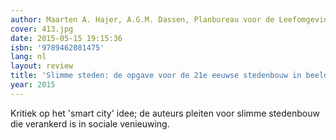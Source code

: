 ```yaml
---
author: Maarten A. Hajer, A.G.M. Dassen, Planbureau voor de Leefomgeving
cover: 413.jpg
date: 2015-05-15 19:15:36
isbn: '9789462081475'
lang: nl
layout: review
title: 'Slimme steden: de opgave voor de 21e eeuwse stedenbouw in beeld'
year: 2015
---
```

Kritiek op het 'smart city' idee; de auteurs pleiten voor slimme stedenbouw die verankerd is in sociale venieuwing.
